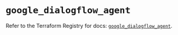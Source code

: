 # `google_dialogflow_agent`

Refer to the Terraform Registry for docs: [`google_dialogflow_agent`](https://registry.terraform.io/providers/hashicorp/google/5.31.1/docs/resources/dialogflow_agent).
